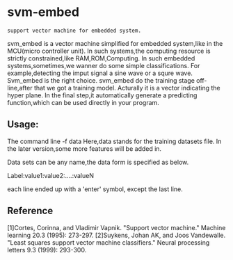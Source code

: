 svm-embed
=========
    support vector machine for embedded system.

svm_embed is a vector machine simplified for embedded system,like in the MCU(micro controller unit). In such systems,the computing resource is strictly constrained,like RAM,ROM,Computing. In such embedded systems,sometimes,we wanner do some simple classifications. For example,detecting the imput signal a sine wave or a squre wave. Svm_embed is the right choice. svm_embed do the training stage off-line,after that we got a training model. Acturally it is a vector indicating the hyper plane. In the final step,it automatically generate a predicting function,which can be used directly in your program.

Usage:
------
The command line -f data 
Here,data stands for the training datasets file. In the later version,some more features will be added in.

Data sets can be any name,the data form is specified as below.

Label:value1:value2:....:valueN 

each line ended up with a 'enter' symbol, except the last line.

## Reference
[1]Cortes, Corinna, and Vladimir Vapnik. "Support vector machine." Machine learning 20.3 (1995): 273-297.
[2]Suykens, Johan AK, and Joos Vandewalle. "Least squares support vector machine classifiers." Neural processing letters 9.3 (1999): 293-300.

